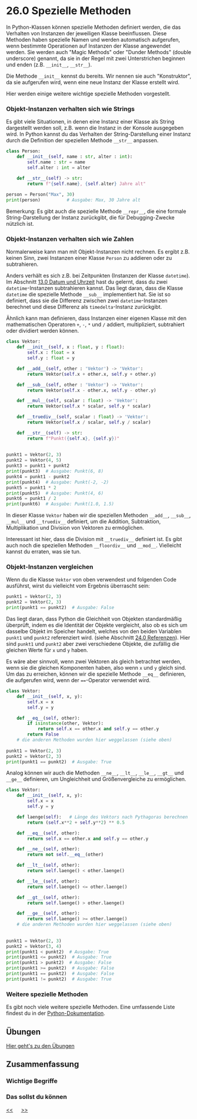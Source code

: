 # 26.0 Spezielle Methoden

In Python-Klassen können spezielle Methoden definiert werden, 
die das Verhalten von Instanzen der jeweiligen Klasse beeinflussen. 
Diese Methoden haben spezielle Namen und werden automatisch aufgerufen, 
wenn bestimmte Operationen auf Instanzen der Klasse angewendet werden.
Sie werden auch "Magic Methods" oder "Dunder Methods"
(double underscore) genannt,
da sie in der Regel mit zwei Unterstrichen beginnen und enden 
(z.B. `__init__`, `__str__`).

Die Methode `__init__` kennst du bereits.
Wir nennen sie auch "Konstruktor",
da sie aufgerufen wird,
wenn eine neue Instanz der Klasse erstellt wird.

Hier werden einige weitere wichtige spezielle Methoden vorgestellt.

### Objekt-Instanzen verhalten sich wie Strings

Es gibt viele Situationen, in denen eine Instanz einer Klasse 
als String dargestellt werden soll, 
z.B. wenn die Instanz in der Konsole ausgegeben wird.
In Python kannst du das Verhalten der String-Darstellung
einer Instanz durch die Definition der speziellen Methode 
`__str__` anpassen.

```python
class Person:
    def __init__(self, name : str, alter : int):
        self.name : str = name
        self.alter : int = alter

    def __str__(self) -> str:
        return f"{self.name}, {self.alter} Jahre alt"
        
person = Person("Max", 30)
print(person)          # Ausgabe: Max, 30 Jahre alt
```

Bemerkung: Es gibt auch die spezielle Methode `__repr__`,
die eine formale String-Darstellung der Instanz zurückgibt,
die für Debugging-Zwecke nützlich ist.

### Objekt-Instanzen verhalten sich wie Zahlen

Normalerweise kann man mit Objekt-Instanzen nicht rechnen.
Es ergibt z.B. keinen Sinn, zwei Instanzen einer Klasse `Person`
zu addieren oder zu subtrahieren.

Anders verhält es sich z.B. bei Zeitpunkten (Instanzen der Klasse `datetime`).
Im Abschnitt [13.0 Datum und Uhrzeit](../skriptum/13.0_Datum_und_Uhrzeit.md)
hast du gelernt, dass du zwei 
`datetime`-Instanzen subtrahieren kannst.
Das liegt daran, dass die Klasse `datetime`
die spezielle Methode `__sub__` implementiert hat.
Sie ist so definiert, dass sie die Differenz zwischen 
zwei `datetime`-Instanzen berechnet und diese Differenz als 
`timedelta`-Instanz zurückgibt.

Ähnlich kann man definieren, dass Instanzen einer eigenen Klasse
mit den mathematischen Operatoren `+`, `-`, `*` und `/`
addiert, multipliziert, subtrahiert oder dividiert werden können.

```python
class Vektor:
    def __init__(self, x : float, y : float):
        self.x : float = x
        self.y : float = y

    def __add__(self, other : 'Vektor') -> 'Vektor':
        return Vektor(self.x + other.x, self.y + other.y)

    def __sub__(self, other : 'Vektor') -> 'Vektor':
        return Vektor(self.x - other.x, self.y - other.y)

    def __mul__(self, scalar : float) -> 'Vektor':
        return Vektor(self.x * scalar, self.y * scalar)

    def __truediv__(self, scalar : float) -> 'Vektor':
        return Vektor(self.x / scalar, self.y / scalar)

    def __str__(self) -> str:
        return f"Punkt({self.x}, {self.y})"
    
    
punkt1 = Vektor(2, 3)
punkt2 = Vektor(4, 5)
punkt3 = punkt1 + punkt2
print(punkt3)  # Ausgabe: Punkt(6, 8)
punkt4 = punkt1 - punkt2
print(punkt4)  # Ausgabe: Punkt(-2, -2)
punkt5 = punkt1 * 2
print(punkt5)  # Ausgabe: Punkt(4, 6)
punkt6 = punkt1 / 2
print(punkt6)  # Ausgabe: Punkt(1.0, 1.5)
```

In dieser Klasse `Vektor` haben wir die speziellen Methoden
`__add__`, `__sub__`, `__mul__` und `__truediv__` definiert,
um die Addition, Subtraktion, 
Multiplikation und Division von Vektoren zu ermöglichen.

Interessant ist hier, dass die Division mit
`__truediv__` definiert ist. Es gibt auch noch die 
speziellen Methoden `__floordiv__` und `__mod__`.
Vielleicht kannst du erraten, was sie tun.

### Objekt-Instanzen vergleichen

Wenn du die Klasse `Vektor` von oben verwendest und folgenden
Code ausführst, wirst du vielleicht vom Ergebnis überrascht sein:

```python
punkt1 = Vektor(2, 3)
punkt2 = Vektor(2, 3)
print(punkt1 == punkt2)  # Ausgabe: False
```

Das liegt daran, dass Python die Gleichheit von Objekten standardmäßig
überprüft, indem es die Identität der Objekte vergleicht,
also ob es sich um dasselbe Objekt im Speicher handelt,
welches von den beiden Variablen `punkt1` und `punkt2` referenziert wird.
(siehe  Abschnitt [24.0 Referenzen](../skriptum/24.0_Referenzen.md)).
Hier sind `punkt1` und `punkt2` aber zwei verschiedene Objekte,
die zufällig die gleichen Werte für `x` und `y` haben.

Es wäre aber sinnvoll, wenn zwei Vektoren als gleich betrachtet werden,
wenn sie die gleichen Komponenten haben, also wenn `x` und `y` gleich sind.
Um das zu erreichen, können wir die spezielle Methode `__eq__`
definieren, die aufgerufen wird, wenn der `==`-Operator verwendet wird.

```python
class Vektor:
    def __init__(self, x, y):
        self.x = x
        self.y = y

    def __eq__(self, other):
        if isinstance(other, Vektor):
            return self.x == other.x and self.y == other.y
        return False  
    # die anderen Methoden wurden hier weggelassen (siehe oben)
    
punkt1 = Vektor(2, 3)
punkt2 = Vektor(2, 3)
print(punkt1 == punkt2)  # Ausgabe: True
``` 

Analog können wir auch die Methoden 
`__ne__`, `__lt__`, `__le__`, `__gt__` und `__ge__`
definieren, um Ungleichheit und Größenvergleiche zu ermöglichen.

```python
class Vektor:
    def __init__(self, x, y):
        self.x = x
        self.y = y

    def laenge(self):   # Länge des Vektors nach Pythagoras berechnen
        return (self.x**2 + self.y**2) ** 0.5

    def __eq__(self, other):
        return self.x == other.x and self.y == other.y

    def __ne__(self, other):
        return not self.__eq__(other)

    def __lt__(self, other):
        return self.laenge() < other.laenge()

    def __le__(self, other):
        return self.laenge() <= other.laenge()

    def __gt__(self, other):
        return self.laenge() > other.laenge()

    def __ge__(self, other):
        return self.laenge() >= other.laenge()
    # die anderen Methoden wurden hier weggelassen (siehe oben) 
    
    
punkt1 = Vektor(2, 3)
punkt2 = Vektor(3, 4)
print(punkt1 < punkt2)  # Ausgabe: True
print(punkt1 <= punkt2)  # Ausgabe: True
print(punkt1 > punkt2)  # Ausgabe: False
print(punkt1 >= punkt2)  # Ausgabe: False
print(punkt1 == punkt2)  # Ausgabe: False
print(punkt1 != punkt2)  # Ausgabe: True
```

### Weitere spezielle Methoden

Es gibt noch viele weitere spezielle Methoden.
Eine umfassende Liste findest du in der 
[Python-Dokumentation](https://docs.python.org/3/reference/datamodel.html#special-method-names).





## Übungen
[Hier geht's zu den Übungen](../uebungen/UE_28.0_spezielle_Methoden.md)

## Zusammenfassung
### Wichtige Begriffe


### Das sollst du können



[<<](27.0_Datenkapselung.md) &emsp; [>>](29.0_Container.md)